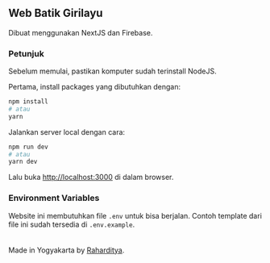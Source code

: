 ## Web Batik Girilayu

Dibuat menggunakan NextJS dan Firebase.

### Petunjuk

Sebelum memulai, pastikan komputer sudah terinstall NodeJS.

Pertama, install packages yang dibutuhkan dengan:

```bash
npm install
# atau
yarn
```

Jalankan server local dengan cara:

```bash
npm run dev
# atau
yarn dev
```

Lalu buka [http://localhost:3000](http://localhost:3000) di dalam browser.

### Environment Variables

Website ini membutuhkan file `.env` untuk bisa berjalan. Contoh template dari file ini sudah tersedia di `.env.example`.
<br>
<br>
<br>
Made in Yogyakarta by [Raharditya](https://raharditya.com).
